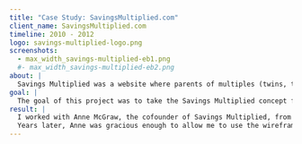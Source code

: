```yaml
---
title: "Case Study: SavingsMultiplied.com"
client_name: SavingsMultiplied.com
timeline: 2010 - 2012
logo: savings-multiplied-logo.png
screenshots:
  - max_width_savings-multiplied-eb1.png
  #- max_width_savings-multiplied-eb2.png
about: |
  Savings Multiplied was a website where parents of multiples (twins, triplets or more!) could buy and sell gently used sets of clothes, find advice from other parents and obtain discount links.
goal: |
  The goal of this project was to take the Savings Multiplied concept from idea to launched website.
result: |
  I worked with Anne McGraw, the cofounder of Savings Multiplied, from start to finish on this project. I started by sitting down with Anne and discussing the company's vision and goals. From there, we wireframed a MVP (minimum viable product), and after that was approved we produced a list of features with user stories. We then developed the application for SavingsMultiplied, and maintained the application throughout the life of the company. Savings Multiplied shut down in 2012.
  Years later, Anne was gracious enough to allow me to use the wireframes and branding from Savings Multiplied as course materials in my software development courses.  Many of my students had a version of Savings Multiplied as one of the initial web applications that they developed.
---
```


